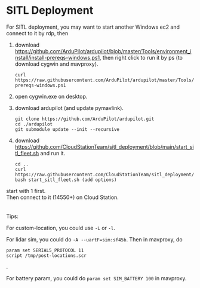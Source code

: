 # SITL Deployment
For SITL deployment, you may want to start another Windows ec2 and connect to it by rdp, then
1. download https://github.com/ArduPilot/ardupilot/blob/master/Tools/environment_install/install-prereqs-windows.ps1, then right click to run it by ps (to download cygwin and mavproxy).
   
    ```
    curl https://raw.githubusercontent.com/ArduPilot/ardupilot/master/Tools/environment_install/install-prereqs-windows.ps1
    ```
2. open cygwin.exe on desktop.
3. download ardupilot (and update pymavlink).
   
    ```
    git clone https://github.com/ArduPilot/ardupilot.git
    cd ./ardupilot
    git submodule update --init --recursive
    ```
4. download https://github.com/CloudStationTeam/sitl_deployment/blob/main/start_sitl_fleet.sh and run it.
   
    ```
    cd ..
    curl https://raw.githubusercontent.com/CloudStationTeam/sitl_deployment/main/start_sitl_fleet.sh
    bash start_sitl_fleet.sh (add options)
    ```
start with 1 first. \
Then connect to it (14550+) on Cloud Station.
\
\
\
Tips:

For custom-location, you could use `-L` or `-l`.

For lidar sim, you could do `-A --uartF=sim:sf45b`. Then in mavproxy, do
```
param set SERIAL5_PROTOCOL 11
script /tmp/post-locations.scr
```
.

For battery param, you could do `param set SIM_BATTERY 100` in mavproxy.

